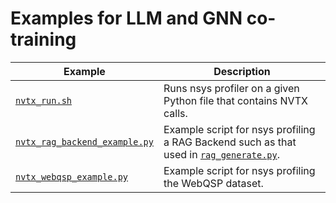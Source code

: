 # Examples for LLM and GNN co-training

| Example                                                        | Description                                                                                                                     |
| -------------------------------------------------------------- | ------------------------------------------------------------------------------------------------------------------------------- |
| [`nvtx_run.sh`](./nvtx_run.sh)                                 | Runs nsys profiler on a given Python file that contains NVTX calls.                                                             |
| [`nvtx_rag_backend_example.py`](./nvtx_rag_backend_example.py) | Example script for nsys profiling a RAG Backend such as that used in [`rag_generate.py`](../g_retriever_utils/rag_generate.py). |
| [`nvtx_webqsp_example.py`](./nvtx_webqsp_example.py)           | Example script for nsys profiling the WebQSP dataset.                                                                           |
